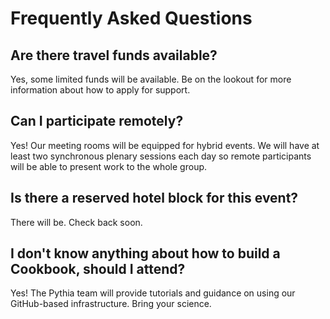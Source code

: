 # Frequently Asked Questions

## Are there travel funds available?

Yes, some limited funds will be available. Be on the lookout for more information about how to apply for support. 

## Can I participate remotely?

Yes! Our meeting rooms will be equipped for hybrid events. We will have at least two synchronous plenary sessions each day so remote participants will be able to present work to the whole group.

## Is there a reserved hotel block for this event?

There will be. Check back soon.

## I don't know anything about how to build a Cookbook, should I attend?

Yes! The Pythia team will provide tutorials and guidance on using our GitHub-based infrastructure. Bring your science.